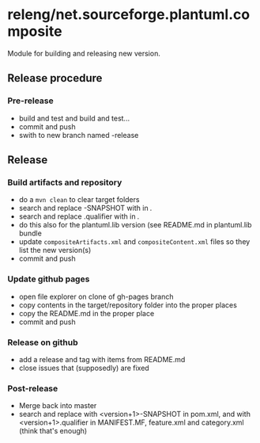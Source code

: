 # releng/net.sourceforge.plantuml.composite

Module for building and releasing new version.

## Release procedure

### Pre-release

- build and test and build and test...
- commit and push
- swith to new branch named <version>-release

## Release

### Build artifacts and repository

- do a `mvn clean` to clear target folders
- search and replace <version>-SNAPSHOT with <version> in *.*
- search and replace <version>.qualifier with <version> in *.*
- do this also for the plantuml.lib version (see README.md in plantuml.lib bundle
- update `compositeArtifacts.xml` and `compositeContent.xml` files so they list the new version(s)
- commit and push

### Update github pages

- open file explorer on clone of gh-pages branch
- copy contents in the target/repository folder into the proper places
- copy the README.md in the proper place
- commit and push

### Release on github

- add a release and tag with items from README.md
- close issues that (supposedly) are fixed
 
### Post-release

- Merge back into master
- search and replace <version> with <version+1>-SNAPSHOT in pom.xml, and <version> with <version+1>.qualifier in MANIFEST.MF, feature.xml and category.xml (think that's enough)
